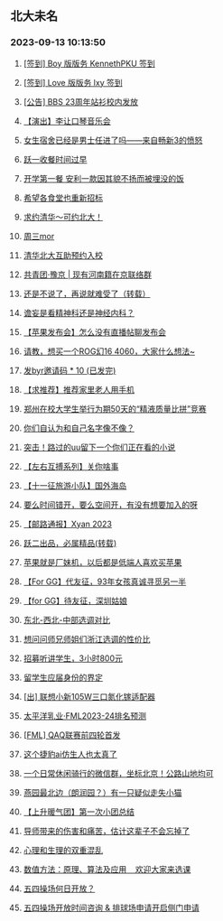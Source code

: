 ## 北大未名 
### 2023-09-13 10:13:50

1. [[签到] Boy 版版务 KennethPKU 签到](https://bbs.pku.edu.cn/v2/post-read.php?bid=751&threadid=18643445)

2. [[签到] Love 版版务 lxy 签到](https://bbs.pku.edu.cn/v2/post-read.php?bid=751&threadid=18641796)

3. [[公告] BBS 23周年站衫校内发放](https://bbs.pku.edu.cn/v2/post-read.php?bid=162&threadid=18641430)

4. [【演出】李让口琴音乐会](https://bbs.pku.edu.cn/v2/post-read.php?bid=351&threadid=18643804)

5. [女生宿舍已经是男士任进了吗——来自畅新3的愤怒](https://bbs.pku.edu.cn/v2/post-read.php?bid=1431&threadid=18643152)

6. [跃一收餐时间过早](https://bbs.pku.edu.cn/v2/post-read.php?bid=138&threadid=18643326)

7. [开学第一餐 安利一款因其貌不扬而被埋没的饭](https://bbs.pku.edu.cn/v2/post-read.php?bid=1431&threadid=18631305)

8. [希望各食堂也重新招标](https://bbs.pku.edu.cn/v2/post-read.php?bid=138&threadid=18642316)

9. [求约清华～可约北大！](https://bbs.pku.edu.cn/v2/post-read.php?bid=104&threadid=18643789)

10. [周三mor](https://bbs.pku.edu.cn/v2/post-read.php?bid=468&threadid=18643577)

11. [清华北大互助预约入校](https://bbs.pku.edu.cn/v2/post-read.php?bid=104&threadid=18617367)

12. [共青团·豫京 | 现有河南籍在京联络群](https://bbs.pku.edu.cn/v2/post-read.php?bid=174&threadid=18643492)

13. [还是不说了，再说就难受了（转载）](https://bbs.pku.edu.cn/v2/post-read.php?bid=606&threadid=18631523)

14. [谵妄是看精神科还是神经内科？](https://bbs.pku.edu.cn/v2/post-read.php?bid=244&threadid=18617696)

15. [【苹果发布会】怎么没有直播帖聊发布会](https://bbs.pku.edu.cn/v2/post-read.php?bid=488&threadid=18643549)

16. [请教，想买一个ROG幻16 4060，大家什么想法~](https://bbs.pku.edu.cn/v2/post-read.php?bid=484&threadid=18643238)

17. [发byr邀请码 * 10 (已发完)](https://bbs.pku.edu.cn/v2/post-read.php?bid=209&threadid=18641353)

18. [【求推荐】推荐家里老人用手机](https://bbs.pku.edu.cn/v2/post-read.php?bid=197&threadid=18643784)

19. [郑州在校大学生举行为期50天的“精液质量比拼”竞赛](https://bbs.pku.edu.cn/v2/post-read.php?bid=251&threadid=18643798)

20. [你们自认为和自己名字像不像？](https://bbs.pku.edu.cn/v2/post-read.php?bid=338&threadid=18642916)

21. [突击！路过的uu留下一个你们正在看的小说](https://bbs.pku.edu.cn/v2/post-read.php?bid=1064&threadid=18516302)

22. [【左右互搏系列】关你啥事](https://bbs.pku.edu.cn/v2/post-read.php?bid=251&threadid=18640104)

23. [【十一征旅游小队】国外海岛](https://bbs.pku.edu.cn/v2/post-read.php?bid=94&threadid=18642119)

24. [要么时间错开，要么空间开，有没有想要加入的呀](https://bbs.pku.edu.cn/v2/post-read.php?bid=94&threadid=18643847)

25. [【邮路通报】Xyan 2023](https://bbs.pku.edu.cn/v2/post-read.php?bid=1367&threadid=18464517)

26. [跃二出品，必属精品(转载)](https://bbs.pku.edu.cn/v2/post-read.php?bid=72&threadid=18630985)

27. [苹果就是厂妹机，以后都是低端人喜欢买苹果](https://bbs.pku.edu.cn/v2/post-read.php?bid=414&threadid=18642254)

28. [【For GG】代友征，93年女孩真诚寻觅另一半](https://bbs.pku.edu.cn/v2/post-read.php?bid=167&threadid=18640947)

29. [【for GG】待友征，深圳姑娘](https://bbs.pku.edu.cn/v2/post-read.php?bid=167&threadid=18643452)

30. [东北-西北-中部选调对比](https://bbs.pku.edu.cn/v2/post-read.php?bid=414&threadid=18643544)

31. [想问问师兄师姐们浙江选调的性价比](https://bbs.pku.edu.cn/v2/post-read.php?bid=99&threadid=18642838)

32. [招募听讲学生，3小时800元](https://bbs.pku.edu.cn/v2/post-read.php?bid=419&threadid=18641452)

33. [留学生应届身份的界定](https://bbs.pku.edu.cn/v2/post-read.php?bid=99&threadid=18642685)

34. [[出] 联想小新105W三口氮化镓适配器](https://bbs.pku.edu.cn/v2/post-read.php?bid=71&threadid=18643405)

35. [太平洋乳业·FML2023-24排名预测](https://bbs.pku.edu.cn/v2/post-read.php?bid=519&threadid=18643542)

36. [[FML] QAQ联赛前四轮首发](https://bbs.pku.edu.cn/v2/post-read.php?bid=519&threadid=18641087)

37. [这个捷豹ai仿生人也太真了](https://bbs.pku.edu.cn/v2/post-read.php?bid=643&threadid=18643392)

38. [一个日常休闲骑行的微信群，坐标北京！公路山地均可](https://bbs.pku.edu.cn/v2/post-read.php?bid=193&threadid=18343491)

39. [燕园最北边（朗润园？）有一只疑似走失小猫](https://bbs.pku.edu.cn/v2/post-read.php?bid=783&threadid=18642417)

40. [【上升暖气团】第一次小团总结](https://bbs.pku.edu.cn/v2/post-read.php?bid=696&threadid=18643005)

41. [导师带来的伤害和痛苦，估计这辈子不会忘掉了](https://bbs.pku.edu.cn/v2/post-read.php?bid=690&threadid=18305306)

42. [心理和生理的双重混乱](https://bbs.pku.edu.cn/v2/post-read.php?bid=690&threadid=18621829)

43. [数值方法：原理、算法及应用    欢迎大家来选课](https://bbs.pku.edu.cn/v2/post-read.php?bid=1408&threadid=18376256)

44. [五四操场何日开放？](https://bbs.pku.edu.cn/v2/post-read.php?bid=438&threadid=18636875)

45. [五四操场开放时间咨询 & 排球场申请开启侧门申请](https://bbs.pku.edu.cn/v2/post-read.php?bid=438&threadid=18643044)

